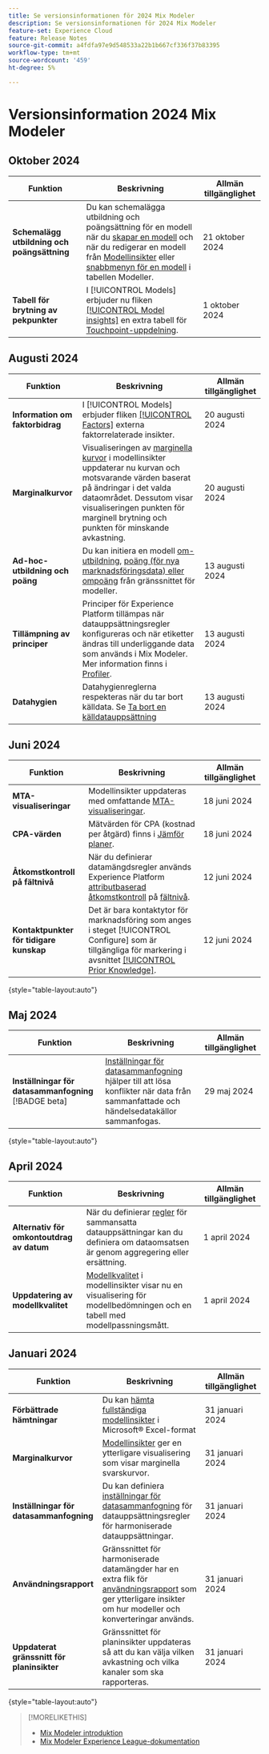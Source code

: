 ```yaml
---
title: Se versionsinformationen för 2024 Mix Modeler
description: Se versionsinformationen för 2024 Mix Modeler
feature-set: Experience Cloud
feature: Release Notes
source-git-commit: a4fdfa97e9d548533a22b1b667cf336f37b83395
workflow-type: tm+mt
source-wordcount: '459'
ht-degree: 5%

---
```


# Versionsinformation 2024 Mix Modeler

## Oktober 2024

| Funktion | Beskrivning | Allmän tillgänglighet |
|---|---|---|
| **Schemalägg utbildning och poängsättning** | Du kan schemalägga utbildning och poängsättning för en modell när du [skapar en modell](/help/models/create.md#schedule) och när du redigerar en modell från [Modellinsikter](/help/models/insights.md#edit) eller [snabbmenyn för en modell](/help/models/overview.md#edit) i tabellen Modeller. | 21 oktober 2024 |
| **Tabell för brytning av pekpunkter** | I [!UICONTROL Models] erbjuder nu fliken [[!UICONTROL Model insights]](/help/models/insights.md#factors) en extra tabell för [Touchpoint-uppdelning](../models/insights.md#touchpoint-breakdown). | 1 oktober 2024 |

## Augusti 2024

| Funktion | Beskrivning | Allmän tillgänglighet |
|---|---|---|
| **Information om faktorbidrag** | I [!UICONTROL Models] erbjuder fliken [[!UICONTROL Factors]](/help/models/insights.md#factors) externa faktorrelaterade insikter. | 20 augusti 2024 |
| **Marginalkurvor** | Visualiseringen av [marginella kurvor](/help/models/insights.md#model-insights-1) i modellinsikter uppdaterar nu kurvan och motsvarande värden baserat på ändringar i det valda dataområdet. Dessutom visar visualiseringen punkten för marginell brytning och punkten för minskande avkastning. | 20 augusti 2024 |
| **Ad-hoc-utbildning och poäng** | Du kan initiera en modell [om-utbildning](/help/models/overview.md#re-train), [poäng (för nya marknadsföringsdata) eller ompoäng](/help/models/overview.md#score-or-re-score) från gränssnittet för modeller. | 13 augusti 2024 |
| **Tillämpning av principer** | Principer för Experience Platform tillämpas när datauppsättningsregler konfigureras och när etiketter ändras till underliggande data som används i Mix Modeler. Mer information finns i [Profiler](../data-governance/policies.md). | 13 augusti 2024 |
| **Datahygien** | Datahygienreglerna respekteras när du tar bort källdata. Se [Ta bort en källdatauppsättning](../harmonize-data/dataset-rules.md#delete-a-source-dataset) | 13 augusti 2024 |

## Juni 2024

| Funktion | Beskrivning | Allmän tillgänglighet |
|---|---|---|
| **MTA-visualiseringar** | Modellinsikter uppdateras med omfattande [MTA-visualiseringar](../models/insights.md#attribution). | 18 juni 2024 |
| **CPA-värden** | Mätvärden för CPA (kostnad per åtgärd) finns i [Jämför planer](../plans/compare.md). | 18 juni 2024 |
| **Åtkomstkontroll på fältnivå** | När du definierar datamängdsregler används Experience Platform [attributbaserad åtkomstkontroll](https://experienceleague.adobe.com/en/docs/experience-platform/access-control/abac/overview) på [fältnivå](../harmonize-data/dataset-rules.md#field-level-access-control). | 12 juni 2024 |
| **Kontaktpunkter för tidigare kunskap** | Det är bara kontaktytor för marknadsföring som anges i steget [!UICONTROL Configure] som är tillgängliga för markering i avsnittet [[!UICONTROL Prior Knowledge]](../models/create.md). | 12 juni 2024 |

{style="table-layout:auto"}

## Maj 2024

| Funktion | Beskrivning | Allmän tillgänglighet |
|---|---|---|
| **Inställningar för datasammanfogning** [!BADGE beta] | [Inställningar för datasammanfogning](../harmonize-data/dataset-rules.md#data-merge-preferences) hjälper till att lösa konflikter när data från sammanfattade och händelsedatakällor sammanfogas. | 29 maj 2024 |

{style="table-layout:auto"}




## April 2024

| Funktion | Beskrivning | Allmän tillgänglighet |
|---|---|---|
| **Alternativ för omkontoutdrag av datum** | När du definierar [regler](../harmonize-data/dataset-rules.md) för sammansatta datauppsättningar kan du definiera om dataomsatsen är genom aggregering eller ersättning. | 1 april 2024 |
| **Uppdatering av modellkvalitet** | [Modellkvalitet](/help/models/insights.md) i modellinsikter visar nu en visualisering för modellbedömningen och en tabell med modellpassningsmått. | 1 april 2024 |


## Januari 2024

| Funktion | Beskrivning | Allmän tillgänglighet |
|---|---|---|
| **Förbättrade hämtningar** | Du kan [hämta fullständiga modellinsikter](../models/insights.md) i Microsoft® Excel-format | 31 januari 2024 |
| **Marginalkurvor** | [Modellinsikter](../models/insights.md) ger en ytterligare visualisering som visar marginella svarskurvor. | 31 januari 2024 |
| **Inställningar för datasammanfogning** | Du kan definiera [inställningar för datasammanfogning](../harmonize-data/dataset-rules.md#data-merge-preferences) för datauppsättningsregler för harmoniserade datauppsättningar. | 31 januari 2024 |
| **Användningsrapport** | Gränssnittet för harmoniserade datamängder har en extra flik för [användningsrapport](../harmonize-data/usage-report.md) som ger ytterligare insikter om hur modeller och konverteringar används. | 31 januari 2024 |
| **Uppdaterat gränssnitt för planinsikter** | Gränssnittet för planinsikter uppdateras så att du kan välja vilken avkastning och vilka kanaler som ska rapporteras. | 31 januari 2024 |

{style="table-layout:auto"}


>[!MORELIKETHIS]
>
>* [Mix Modeler introduktion](https://business.adobe.com/products/experience-platform/planning-and-measurement.html)
>* [Mix Modeler Experience League-dokumentation](https://experienceleague.adobe.com/en/docs/mix-modeler)
